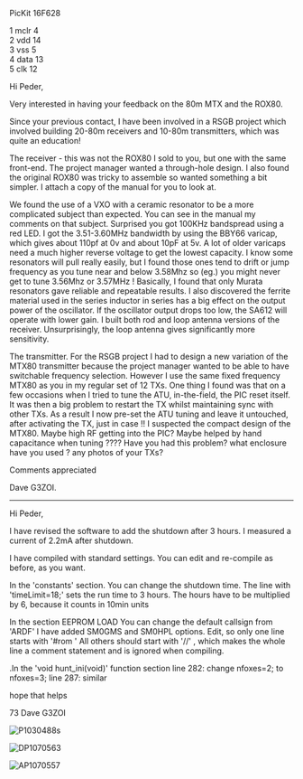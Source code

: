 


PicKit      16F628    

1    mclr    4    
2    vdd    14    
3    vss    5    
4    data    13    
5    clk    12    


Hi Peder,

Very interested in having your feedback on the 80m MTX  and  the  ROX80.

Since your previous contact, I have been involved in a RSGB project which involved building 20-80m receivers
and 10-80m transmitters, which was quite an education!

The receiver - 
this was not the ROX80 I sold to you, but one with the same front-end.
The project manager wanted a through-hole design.
I also found the original ROX80 was tricky to assemble so wanted something a bit simpler.
I attach a copy of the manual for you to look at.

We found the use of a VXO with a ceramic resonator to be a more complicated subject than expected.
You can see in the manual my comments on that subject.
Surprised you got 100KHz bandspread using a red LED. 
I got the 3.51-3.60MHz  bandwidth by using the BBY66 varicap, which gives about 110pf at 0v and about 10pF at 5v.
A lot of older varicaps need a much higher reverse voltage to get the lowest capacity. 
I know some resonators will pull really easily, but I found those ones tend to drift or jump frequency as you tune near and below 3.58Mhz
so (eg.) you might  never get to tune 3.56Mhz or 3.57MHz !
Basically, I found that only Murata resonators gave reliable and repeatable results. 
I also discovered  the ferrite material used in the series inductor in series  has a big effect on the output power of the oscillator.
If the oscillator output drops too  low, the SA612 will operate with lower gain.
I built both rod and loop antenna versions of the receiver. Unsurprisingly,  the loop antenna gives significantly more sensitivity.

The transmitter.
For the RSGB project I had to design a new variation of the MTX80 transmitter because the project manager wanted to be able to have switchable frequency selection.
However I use the same fixed frequency MTX80 as you in my regular set of 12 TXs.
One thing I found was that on a few occasions when I tried to tune the ATU, in-the-field, the PIC reset itself. 
It was then a big problem to restart the TX whilst maintaining sync with other TXs.
As a result I now pre-set the ATU tuning and leave it untouched, after activating the TX, just in case !!
I suspected the compact design of the MTX80. Maybe  high RF getting into the PIC?  Maybe helped by hand capacitance when  tuning ????
Have you had this problem?  what enclosure have you used ? any photos of your TXs?


Comments appreciated

Dave G3ZOI.
 

------

Hi Peder,

I have revised the software to add the shutdown after 3 hours.
I measured a current of 2.2mA after shutdown.

I have compiled with standard settings. You can edit and re-compile as before, as you want.

In the 'constants' section.
     You can change the shutdown time.
    The line with  'timeLimit=18;' sets the run time to 3 hours. The hours have to be multiplied by 6, because it counts in 10min units

In the section  EEPROM LOAD 
      You can change the default callsign from 'ARDF'
      I have added SM0GMS and SM0HPL options.
      Edit, so only one line starts with '#rom '
      All others should start with '//' , which makes the whole line a comment statement and is ignored when compiling.



.In the 'void hunt_ini(void)' function section
   line 282: change nfoxes=2; to nfoxes=3;
   line 287: similar

hope that helps

73 Dave G3ZOI

![P1030488s](https://user-images.githubusercontent.com/62021989/180816382-b0e4e3c9-c564-41f7-8b08-de51294d2b89.JPG)

![DP1070563](https://user-images.githubusercontent.com/62021989/180816455-6e1a8562-d00f-4641-a982-c7652b89422a.JPG)

![AP1070557](https://user-images.githubusercontent.com/62021989/180816486-2e028221-edb9-4fd2-8f45-4b12b5aeb6f1.JPG)





